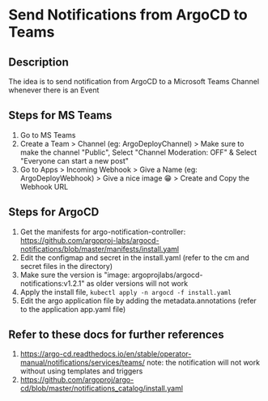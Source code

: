 # Send Notifications from ArgoCD to Teams


## Description
The idea is to send notification from ArgoCD to a Microsoft Teams Channel whenever there is an Event

## Steps for MS Teams
1. Go to MS Teams
2. Create a Team > Channel (eg: ArgoDeployChannel) > Make sure to make the channel "Public", Select "Channel Moderation: OFF" & Select "Everyone can start a new post"
3. Go to Apps > Incoming Webhook > Give a Name (eg: ArgoDeployWebhook) > Give a nice image :grin: > Create and Copy the Webhook URL

## Steps for ArgoCD
1. Get the manifests for argo-notification-controller: https://github.com/argoproj-labs/argocd-notifications/blob/master/manifests/install.yaml
2. Edit the configmap and secret in the install.yaml (refer to the cm and secret files in the directory)
3. Make sure the version is "image: argoprojlabs/argocd-notifications:v1.2.1" as older versions will not work
4. Apply the install file, `kubectl apply -n argocd -f install.yaml`
5. Edit the argo application file by adding the metadata.annotations (refer to the application app.yaml file)

## Refer to these docs for further references
1. https://argo-cd.readthedocs.io/en/stable/operator-manual/notifications/services/teams/ note: the notification will not work without using templates and triggers
2. https://github.com/argoproj/argo-cd/blob/master/notifications_catalog/install.yaml
